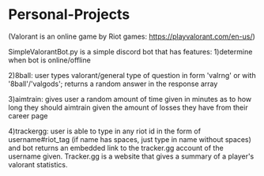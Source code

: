 # Personal-Projects
(Valorant is an online game by Riot games: https://playvalorant.com/en-us/)

SimpleValorantBot.py is a simple discord bot that has features:
1)determine when bot is online/offline

2)8ball: user types valorant/general type of question in form 'valrng' or with '8ball'/'valgods'; returns a random answer in the response array

3)aimtrain: gives user a random amount of time given in minutes as to how long they should aimtrain given the amount of losses they have from their career page

4)trackergg: user is able to type in any riot id in the form of username#riot_tag (if name has spaces, just type in name without spaces) and bot returns an embedded link to the tracker.gg account of the username given. Tracker.gg is a website that gives a summary of a player's valorant statistics. 
